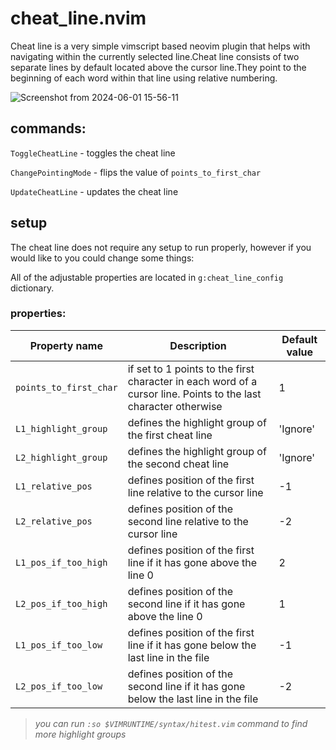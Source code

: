 # cheat_line.nvim

Cheat line is a very simple vimscript based neovim plugin that helps with navigating within the currently 
selected line.Cheat line consists of two separate lines by default located above the cursor line.They 
point to the beginning of each word within that line using relative numbering.

![Screenshot from 2024-06-01 15-56-11](https://github.com/Vlazum/cheat_line.nvim/assets/121399271/ab674ef0-7e8e-4915-b3c2-d6e789d89a13)


## commands:

`ToggleCheatLine`      - toggles the cheat line

`ChangePointingMode`   - flips the value of `points_to_first_char`

`UpdateCheatLine`      - updates the cheat line

## setup
The cheat line does not require any setup to run properly, however if you would like to you could change some things:

All of the adjustable properties are located in `g:cheat_line_config` dictionary.

### properties:

| Property name          | Description                                                                                                     | Default value |                              
| ---------------------- | --------------------------------------------------------------------------------------------------------------- | ------------- |
| `points_to_first_char` | if set to 1 points to the first character in each word of a cursor line. Points to the last character otherwise | 1             |
| `L1_highlight_group`   | defines the highlight group of the first cheat line                                                             | 'Ignore'      |
| `L2_highlight_group`   | defines the highlight group of the second cheat line                                                            | 'Ignore'      |
| `L1_relative_pos`      | defines position of the first line relative to the cursor line                                                  | -1            |
| `L2_relative_pos`      | defines position of the second line relative to the cursor line                                                 | -2            |
| `L1_pos_if_too_high`    | defines position of the first line if it has gone above the line 0                                             | 2             |
| `L2_pos_if_too_high`    | defines position of the second line if it has gone above the line 0                                            | 1             |        
| `L1_pos_if_too_low`     | defines position of the first line if it has gone below the last line in the file                              | -1            |
| `L2_pos_if_too_low`     | defines position of the second line if it has gone below the last line in the file                             | -2            |
> *you can run `:so $VIMRUNTIME/syntax/hitest.vim` command to find more highlight groups*
